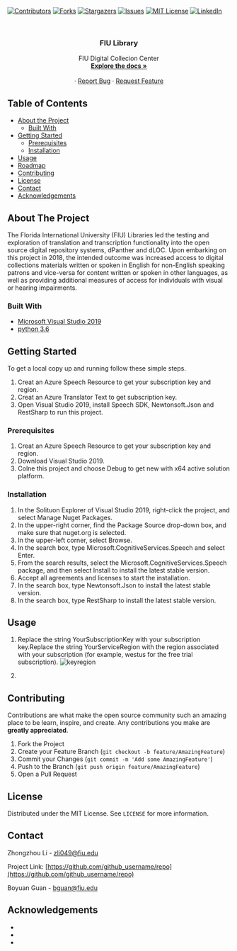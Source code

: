 <!--
*** Thanks for checking out this README Template. If you have a suggestion that would
*** make this better, please fork the repo and create a pull request or simply open
*** an issue with the tag "enhancement".
*** Thanks again! Now go create something AMAZING! :D
***
***
***
*** To avoid retyping too much info. Do a search and replace for the following:
*** github_username, repo, twitter_handle, email
-->





<!-- PROJECT SHIELDS -->
<!--
*** I'm using markdown "reference style" links for readability.
*** Reference links are enclosed in brackets [ ] instead of parentheses ( ).
*** See the bottom of this document for the declaration of the reference variables
*** for contributors-url, forks-url, etc. This is an optional, concise syntax you may use.
*** https://www.markdownguide.org/basic-syntax/#reference-style-links
-->
[![Contributors][contributors-shield]][contributors-url]
[![Forks][forks-shield]][forks-url]
[![Stargazers][stars-shield]][stars-url]
[![Issues][issues-shield]][issues-url]
[![MIT License][license-shield]][license-url]
[![LinkedIn][linkedin-shield]][linkedin-url]



<!-- PROJECT LOGO -->
<br />
<p align="center">
  

  <h3 align="center">FIU Library</h3>

  <p align="center">
    FIU Digital Collecion Center
    <br />
    <a href="https://github.com/zhongzhou1/dPantherAzureTranslate"><strong>Explore the docs »</strong></a>
    <br />
    <br />
    ·
    <a href="https://github.com/zhongzhou1/dPantherAzureTranslate/issues">Report Bug</a>
    ·
    <a href="https://github.com/zhongzhou1/dPantherAzureTranslate/issues">Request Feature</a>
  </p>
</p>



<!-- TABLE OF CONTENTS -->
## Table of Contents

* [About the Project](#about-the-project)
  * [Built With](#built-with)
* [Getting Started](#getting-started)
  * [Prerequisites](#prerequisites)
  * [Installation](#installation)
* [Usage](#usage)
* [Roadmap](#roadmap)
* [Contributing](#contributing)
* [License](#license)
* [Contact](#contact)
* [Acknowledgements](#acknowledgements)



<!-- ABOUT THE PROJECT -->
## About The Project


The Florida International University (FIU) Libraries led the testing and exploration of translation and transcription functionality into the open source digital repository systems, dPanther and dLOC. Upon embarking on this project in 2018, the intended outcome was increased access to digital collections materials written or spoken in English for non-English speaking patrons and vice-versa for content written or spoken in other languages, as well as providing additional measures of access for individuals with visual or hearing impairments.


### Built With

* [Microsoft Visual Studio 2019](https://visualstudio.microsoft.com//vs/)
* [python 3.6](https://www.python.org/downloads/)




<!-- GETTING STARTED -->
## Getting Started

To get a local copy up and running follow these simple steps.
1. Creat an Azure Speech Resource to get your subscription key and region.
2. Creat an Azure Translator Text to get subscription key.
2. Open Visual Studio 2019, install Speech SDK, Newtonsoft.Json and RestSharp to run this project.

### Prerequisites

1. Creat an Azure Speech Resource to get your subscription key and region.
2. Download Visual Studio 2019.
3. Colne this project and choose Debug to get new with x64 active solution platform.

### Installation
 
1. In the Solituon Explorer of Visual Studio 2019, right-click the project, and select Manage Nuget Packages.
2. In the upper-right corner, find the Package Source drop-down box, and make sure that nuget.org is selected.
3. In the upper-left corner, select Browse.
4. In the search box, type Microsoft.CognitiveServices.Speech and select Enter.
5. From the search results, select the Microsoft.CognitiveServices.Speech package, and then select Install to install the latest stable version.
6. Accept all agreements and licenses to start the installation.
7. In the search box, type Newtonsoft.Json to install the latest stable version.
8. In the search box, type RestSharp to install the latest stable version.




<!-- USAGE EXAMPLES -->
## Usage
1. Replace the string YourSubscriptionKey with your subscription key.Replace the string YourServiceRegion with the region associated with your subscription (for example, westus for the free trial subscription).
![keyregion](file:///C:/Users/zhli/Desktop/pictures/keyregion.png)

2. 










<!-- CONTRIBUTING -->
## Contributing

Contributions are what make the open source community such an amazing place to be learn, inspire, and create. Any contributions you make are **greatly appreciated**.

1. Fork the Project
2. Create your Feature Branch (`git checkout -b feature/AmazingFeature`)
3. Commit your Changes (`git commit -m 'Add some AmazingFeature'`)
4. Push to the Branch (`git push origin feature/AmazingFeature`)
5. Open a Pull Request



<!-- LICENSE -->
## License

Distributed under the MIT License. See `LICENSE` for more information.



<!-- CONTACT -->
## Contact

Zhongzhou Li  - zli049@fiu.edu

Project Link: [https://github.com/github_username/repo](https://github.com/github_username/repo)

Boyuan Guan  - bguan@fiu.edu

<!-- ACKNOWLEDGEMENTS -->
## Acknowledgements

* []()
* []()
* []()





<!-- MARKDOWN LINKS & IMAGES -->
<!-- https://www.markdownguide.org/basic-syntax/#reference-style-links -->
[contributors-shield]: https://img.shields.io/github/contributors/zhongzhou1/dPantherAzureTranslate
[contributors-url]: https://github.com/zhongzhou1/dPantherAzureTranslate/graphs/contributors
[forks-shield]: https://img.shields.io/github/forks/zhongzhou1/dPantherAzureTranslate?label=Fork&style=flat-square
[forks-url]: https://github.com/zhongzhou1/dPantherAzureTranslate/network/members
[stars-shield]: https://img.shields.io/github/stars/zhongzhou1/dPantherAzureTranslate
[stars-url]: https://github.com/zhongzhou1/dPantherAzureTranslate/stargazers
[issues-shield]: https://img.shields.io/github/issues/zhongzhou1/dPantherAzureTranslate
[issues-url]: https://github.com/zhongzhou1/dPantherAzureTranslate/issues
[license-shield]: https://img.shields.io/github/license/zhongzhou1/dPantherAzureTranslate
[license-url]: https://github.com/othneildrew/Best-README-Template/blob/master/LICENSE.txt
[linkedin-shield]: https://img.shields.io/badge/-LinkedIn-black.svg?style=flat-square&logo=linkedin&colorB=555
[linkedin-url]: https://linkedin.com/in/zhongzhou-li-159625162 
[product-screenshot]: images/screenshot.png
